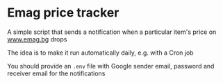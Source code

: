 Emag price tracker
==================

A simple script that sends a notification when a particular item's price on www.emag.bg drops

The idea is to make it run automatically daily, e.g. with a Cron job

You should provide an `.env` file with Google sender email, password and receiver email for the notifications